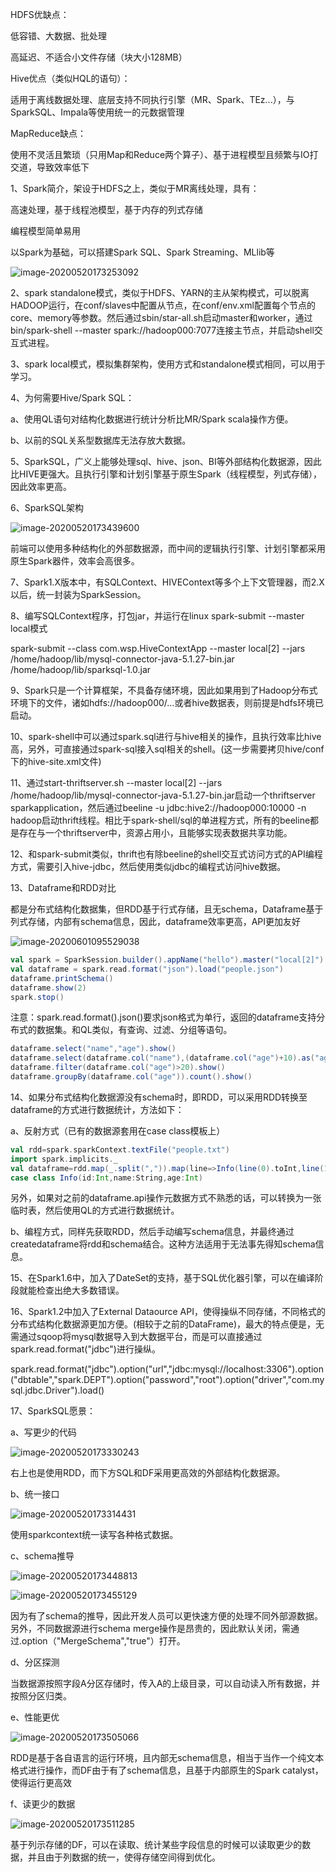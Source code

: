 HDFS优缺点：

  低容错、大数据、批处理

  高延迟、不适合小文件存储（块大小128MB）

Hive优点（类似HQL的语句）：

  适用于离线数据处理、底层支持不同执行引擎（MR、Spark、TEz...），与SparkSQL、Impala等使用统一的元数据管理

MapReduce缺点：

  使用不灵活且繁琐（只用Map和Reduce两个算子）、基于进程模型且频繁与IO打交道，导致效率低下

1、Spark简介，架设于HDFS之上，类似于MR离线处理，具有：

  高速处理，基于线程池模型，基于内存的列式存储

  编程模型简单易用

  以Spark为基础，可以搭建Spark SQL、Spark Streaming、MLlib等

![image-20200520173253092](https://imagebag.oss-cn-chengdu.aliyuncs.com/img/image-20200520173253092.png)

2、spark standalone模式，类似于HDFS、YARN的主从架构模式，可以脱离HADOOP运行，在conf/slaves中配置从节点，在conf/env.xml配置每个节点的core、memory等参数。然后通过sbin/star-all.sh启动master和worker，通过bin/spark-shell --master spark://hadoop000:7077连接主节点，并启动shell交互式进程。

3、spark local模式，模拟集群架构，使用方式和standalone模式相同，可以用于学习。

4、为何需要Hive/Spark SQL：

  a、使用QL语句对结构化数据进行统计分析比MR/Spark scala操作方便。

  b、以前的SQL关系型数据库无法存放大数据。

5、SparkSQL，广义上能够处理sql、hive、json、BI等外部结构化数据源，因此比HIVE更强大。且执行引擎和计划引擎基于原生Spark（线程模型，列式存储），因此效率更高。

6、SparkSQL架构

![image-20200520173439600](https://imagebag.oss-cn-chengdu.aliyuncs.com/img/image-20200520173314431.png)

前端可以使用多种结构化的外部数据源，而中间的逻辑执行引擎、计划引擎都采用原生Spark器件，效率会高很多。

7、Spark1.X版本中，有SQLContext、HIVEContext等多个上下文管理器，而2.X以后，统一封装为SparkSession。

8、编写SQLContext程序，打包jar，并运行在linux spark-submit --master local模式

spark-submit --class com.wsp.HiveContextApp --master local[2] --jars /home/hadoop/lib/mysql-connector-java-5.1.27-bin.jar /home/hadoop/lib/sparksql-1.0.jar

9、Spark只是一个计算框架，不具备存储环境，因此如果用到了Hadoop分布式环境下的文件，诸如hdfs://hadoop000/...或者hive数据表，则前提是hdfs环境已启动。

10、spark-shell中可以通过spark.sql进行与hive相关的操作，且执行效率比hive高，另外，可直接通过spark-sql接入sql相关的shell。(这一步需要拷贝hive/conf下的hive-site.xml文件)

11、通过start-thriftserver.sh --master local[2] --jars /home/hadoop/lib/mysql-connector-java-5.1.27-bin.jar启动一个thriftserver sparkapplication，然后通过beeline -u jdbc:hive2://hadoop000:10000 -n hadoop启动thrift线程。相比于spark-shell/sql的单进程方式，所有的beeline都是存在与一个thriftserver中，资源占用小，且能够实现表数据共享功能。

12、和spark-submit类似，thrift也有除beeline的shell交互式访问方式的API编程方式，需要引入hive-jdbc，然后使用类似jdbc的编程式访问hive数据。

13、Dataframe和RDD对比

都是分布式结构化数据集，但RDD基于行式存储，且无schema，Dataframe基于列式存储，内部有schema信息，因此，dataframe效率更高，API更加友好

![image-20200601095529038](https://imagebag.oss-cn-chengdu.aliyuncs.com/img/image-20200601095529038.png)

```scala
val spark = SparkSession.builder().appName("hello").master("local[2]").getOrCreate()
val dataframe = spark.read.format("json").load("people.json")
dataframe.printSchema()
dataframe.show(2)
spark.stop()
```

注意：spark.read.format().json()要求json格式为单行，返回的dataframe支持分布式的数据集。和QL类似，有查询、过滤、分组等语句。

```scala
dataframe.select("name","age").show()
dataframe.select(dataframe.col("name"),(dataframe.col("age")+10).as("age2")).show()
dataframe.filter(dataframe.col("age")>20).show()
dataframe.groupBy(dataframe.col("age")).count().show()
```

14、如果分布式结构化数据源没有schema时，即RDD，可以采用RDD转换至dataframe的方式进行数据统计，方法如下：

  a、反射方式（已有的数据源套用在case class模板上）

```scala
val rdd=spark.sparkContext.textFile("people.txt")
import spark.implicits._
val dataframe=rdd.map(_.split(",")).map(line=>Info(line(0).toInt,line(1),line(2).toInt)).toDF()
case class Info(id:Int,name:String,age:Int)
```

另外，如果对之前的dataframe.api操作元数据方式不熟悉的话，可以转换为一张临时表，然后使用QL的方式进行数据统计。

  b、编程方式，同样先获取RDD，然后手动编写schema信息，并最终通过createdataframe将rdd和schema结合。这种方法适用于无法事先得知schema信息。

15、在Spark1.6中，加入了DateSet的支持，基于SQL优化器引擎，可以在编译阶段就能检查出绝大多数错误。

16、Spark1.2中加入了External Dataource API，使得操纵不同存储，不同格式的分布式结构化数据源更加方便。(相较于之前的DataFrame)，最大的特点便是，无需通过sqoop将mysql数据导入到大数据平台，而是可以直接通过spark.read.format("jdbc")进行操纵。 

spark.read.format("jdbc").option("url","jdbc:mysql://localhost:3306").option("dbtable","spark.DEPT").option("password","root").option("driver","com.mysql.jdbc.Driver").load()

17、SparkSQL愿景：

  a、写更少的代码

![image-20200520173330243](https://imagebag.oss-cn-chengdu.aliyuncs.com/img/image-20200520173439600.png)

右上也是使用RDD，而下方SQL和DF采用更高效的外部结构化数据源。

b、统一接口

![image-20200520173314431](https://imagebag.oss-cn-chengdu.aliyuncs.com/img/image-20200520173448813.png)

使用sparkcontext统一读写各种格式数据。

  c、schema推导

![image-20200520173448813](https://imagebag.oss-cn-chengdu.aliyuncs.com/img/image-20200520173455129.png)

![image-20200520173455129](https://imagebag.oss-cn-chengdu.aliyuncs.com/img/image-20200520173330243.png)

因为有了schema的推导，因此开发人员可以更快速方便的处理不同外部源数据。另外，不同数据源进行schema merge操作是昂贵的，因此默认关闭，需通过.option（"MergeSchema","true"）打开。

  d、分区探测

  当数据源按照字段A分区存储时，传入A的上级目录，可以自动读入所有数据，并按照分区归类。

  e、性能更优

![image-20200520173505066](https://imagebag.oss-cn-chengdu.aliyuncs.com/img/image-20200520173505066.png)

RDD是基于各自语言的运行环境，且内部无schema信息，相当于当作一个纯文本格式进行操作，而DF由于有了schema信息，且基于内部原生的Spark catalyst，使得运行更高效

  f、读更少的数据

![image-20200520173511285](https://imagebag.oss-cn-chengdu.aliyuncs.com/img/image-20200520173511285.png)

基于列示存储的DF，可以在读取、统计某些字段信息的时候可以读取更少的数据，并且由于列数据的统一，使得存储空间得到优化。